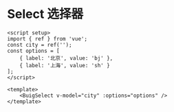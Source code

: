 # Select 选择器

<script setup>
import { ref } from 'vue'
const city = ref('')
const options = [
  { label: '北京', value: 'bj' },
  { label: '上海', value: 'sh' }
]
</script>

<ClientOnly>
  <BuigSelect v-model="city" :options="options" style="width:200px" />
</ClientOnly>

```vue
<script setup>
import { ref } from 'vue';
const city = ref('');
const options = [
    { label: '北京', value: 'bj' },
    { label: '上海', value: 'sh' }
];
</script>

<template>
    <BuigSelect v-model="city" :options="options" />
</template>
```

